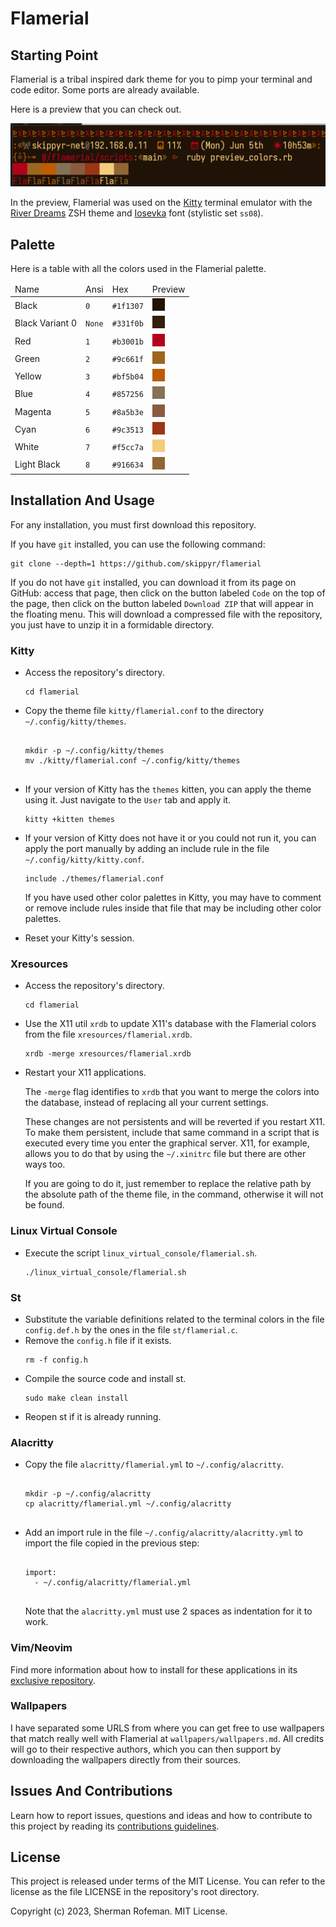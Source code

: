 <h1>Flamerial</h1>
	<h2>Starting Point</h2>
		<p>Flamerial is a tribal inspired dark theme for you to pimp your terminal and code editor. Some ports are already available.</p>
		<p>Here is a preview that you can check out.</p>
		<img src="./images/preview_terminal.png"/>
		<p>In the preview, Flamerial was used on the <a href="https://github.com/kovidgoyal/kitty">Kitty</a> terminal emulator with the <a href="https://github.com/skippyr/river_dreams">River Dreams</a> ZSH theme and <a href="https://github.com/be5invis/Iosevka">Iosevka</a> font (stylistic set <code>ss08</code>).</p>
	<h2>Palette</h2>
		<p>Here is a table with all the colors used in the Flamerial palette.</p>
		<table>
			<thead>
				<tr>
					<td>Name</td>
					<td>Ansi</td>
					<td>Hex</td>
					<td>Preview</td>
				</tr>
			</thead>
			<tbody>
				<tr>
					<td>Black</td>
					<td><code>0</code></td>
					<td><code>#1f1307</code></td>
					<td><img src="./images/colors/black.png" alt=""/></td>
				</tr>
				<tr>
					<td>Black Variant 0</td>
					<td><code>None</code></td>
					<td><code>#331f0b</code></td>
					<td><img src="./images/colors/black_variant_0.png" alt=""/></td>
				</tr>
				<tr>
					<td>Red</td>
					<td><code>1</code></td>
					<td><code>#b3001b</code></td>
					<td><img src="./images/colors/red.png" alt=""/></td>
				</tr>
				<tr>
					<td>Green</td>
					<td><code>2</code></td>
					<td><code>#9c661f</code></td>
					<td><img src="./images/colors/green.png" alt=""/></td>
				</tr>
				<tr>
					<td>Yellow</td>
					<td><code>3</code></td>
					<td><code>#bf5b04</code></td>
					<td><img src="./images/colors/yellow.png" alt=""/></td>
				</tr>
				<tr>
					<td>Blue</td>
					<td><code>4</code></td>
					<td><code>#857256</code></td>
					<td><img src="./images/colors/blue.png" alt=""/></td>
				</tr>
				<tr>
					<td>Magenta</td>
					<td><code>5</code></td>
					<td><code>#8a5b3e</code></td>
					<td><img src="./images/colors/magenta.png" alt=""/></td>
				</tr>
				<tr>
					<td>Cyan</td>
					<td><code>6</code></td>
					<td><code>#9c3513</code></td>
					<td><img src="./images/colors/cyan.png" alt=""/></td>
				</tr>
				<tr>
					<td>White</td>
					<td><code>7</code></td>
					<td><code>#f5cc7a</code></td>
					<td><img src="./images/colors/white.png" alt=""/></td>
				</tr>
				<tr>
					<td>Light Black</td>
					<td><code>8</code></td>
					<td><code>#916634</code></td>
					<td><img src="./images/colors/light_black.png" alt=""/></td>
				</tr>
			</tbody>
		</table>
	<h2>Installation And Usage</h2>
		<p>For any installation, you must first download this repository.</p>
		<p>If you have <code>git</code> installed, you can use the following command:</p>
		<pre><code>git clone --depth=1 https://github.com/skippyr/flamerial</code></pre>
		<p>If you do not have <code>git</code> installed, you can download it from its page on GitHub: access that page, then click on the button labeled <code>Code</code> on the top of the page, then click on the button labeled <code>Download ZIP</code> that will appear in the floating menu. This will download a compressed file with the repository, you just have to unzip it in a formidable directory.</p>
		<h3>Kitty</h3>
			<ul>
				<li>Access the repository's directory.</li>
					<pre><code>cd flamerial</code></pre>
				<li>Copy the theme file <code>kitty/flamerial.conf</code> to the directory <code>~/.config/kitty/themes</code>.</li>
					<pre><code>
mkdir -p ~/.config/kitty/themes
mv ./kitty/flamerial.conf ~/.config/kitty/themes
					</code></pre>
				<li>If your version of Kitty has the <code>themes</code> kitten, you can apply the theme using it. Just navigate to the <code>User</code> tab and apply it.</li>
					<pre><code>kitty +kitten themes</code></pre>
				<li>If your version of Kitty does not have it or you could not run it, you can apply the port manually by adding an include rule in the file <code>~/.config/kitty/kitty.conf</code>.</li>
					<pre><code>include ./themes/flamerial.conf</code></pre>
					<p>If you have used other color palettes in Kitty, you may have to comment or remove include rules inside that file that may be including other color palettes.</p>
					<li>Reset your Kitty's session.</li>
			</ul>
		<h3>Xresources</h3>
			<ul>
				<li>Access the repository's directory.</li>
					<pre><code>cd flamerial</code></pre>
				<li>Use the X11 util <code>xrdb</code> to update X11's database with the Flamerial colors from the file <code>xresources/flamerial.xrdb</code>.</li>
					<pre><code>xrdb -merge xresources/flamerial.xrdb</code></pre>
				<li>Restart your X11 applications.</li>
					<p>The <code>-merge</code> flag identifies to <code>xrdb</code> that you want to merge the colors into the database, instead of replacing all your current settings.</p>
					<p>These changes are not persistents and will be reverted if you restart X11. To make them persistent, include that same command in a script that is executed every time you enter the graphical server. X11, for example, allows you to do that by using the <code>~/.xinitrc</code> file but there are other ways too.</p>
					<p>If you are going to do it, just remember to replace the relative path by the absolute path of the theme file, in the command, otherwise it will not be found.</p>
			</ul>
		<h3>Linux Virtual Console</h3>
			<ul>
				<li>Execute the script <code>linux_virtual_console/flamerial.sh</code>.</li>
					<pre><code>./linux_virtual_console/flamerial.sh</code></pre>
			</ul>
		<h3>St</h3>
			<ul>
				<li>Substitute the variable definitions related to the terminal colors in the file <code>config.def.h</code> by the ones in the file <code>st/flamerial.c</code>.</li>
				<li>Remove the <code>config.h</code> file if it exists.</li>
					<pre><code>rm -f config.h</code></pre>
				<li>Compile the source code and install st.</li>
					<pre><code>sudo make clean install</code></pre>
				<li>Reopen st if it is already running.</li>
			</ul>
		<h3>Alacritty</h3>
			<ul>
				<li>Copy the file <code>alacritty/flamerial.yml</code> to <code>~/.config/alacritty</code>.</li>
					<pre><code>
mkdir -p ~/.config/alacritty
cp alacritty/flamerial.yml ~/.config/alacritty
					</code></pre>
				<li>Add an import rule in the file <code>~/.config/alacritty/alacritty.yml</code> to import the file copied in the previous step:</li>
					<pre><code>
import:
  - ~/.config/alacritty/flamerial.yml
					</code></pre>
				<p>Note that the <code>alacritty.yml</code> must use 2 spaces as indentation for it to work.</p>
			</ul>
		<h3>Vim/Neovim</h3>
			<p>Find more information about how to install for these applications in its <a href="https://github.com/skippyr/flamerial.nvim">exclusive repository</a>.</p>
		<h3>Wallpapers</h3>
			<p>I have separated some URLS from where you can get free to use wallpapers that match really well with Flamerial at <code>wallpapers/wallpapers.md</code>. All credits will go to their respective authors, which you can then support by downloading the wallpapers directly from their sources.</p>
	<h2>Issues And Contributions</h2>
		<p>Learn how to report issues, questions and ideas and how to contribute to this project by reading its <a href="https://skippyr.github.io/materials/pages/contributions_guidelines.html">contributions guidelines</a>.</p>
	<h2>License</h2>
		<p>This project is released under terms of the MIT License. You can refer to the license as the file LICENSE in the repository's root directory.</p>
		<p>Copyright (c) 2023, Sherman Rofeman. MIT License.</p>


